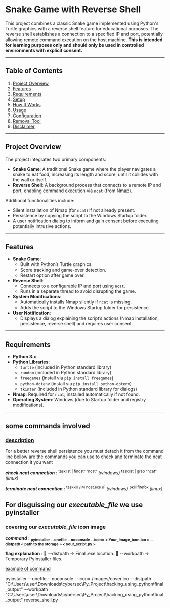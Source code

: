 # Snake Game with Reverse Shell

This project combines a classic Snake game implemented using Python's Turtle graphics with a reverse shell feature for educational purposes. The reverse shell establishes a connection to a specified IP and port, potentially allowing remote command execution on the host machine. **This is intended for learning purposes only and should only be used in controlled environments with explicit consent.**

---

## Table of Contents
1. [Project Overview](#project-overview)
2. [Features](#features)
3. [Requirements](#requirements)
4. [Setup](#setup)
5. [How It Works](#how-it-works)
6. [Usage](#usage)
7. [Configuration](#configuration)
8. [Removal Tool](#removal-tool)
9. [Disclaimer](#disclaimer)

---

## Project Overview
The project integrates two primary components:
- **Snake Game**: A traditional Snake game where the player navigates a snake to eat food, increasing its length and score, until it collides with the wall or itself.
- **Reverse Shell**: A background process that connects to a remote IP and port, enabling command execution via `ncat` (from Nmap).

Additional functionalities include:
- Silent installation of Nmap (for `ncat`) if not already present.
- Persistence by copying the script to the Windows Startup folder.
- A user notification dialog to inform and gain consent before executing potentially intrusive actions.

---

## Features
- **Snake Game**:
  - Built with Python’s Turtle graphics.
  - Score tracking and game-over detection.
  - Restart option after game over.
- **Reverse Shell**:
  - Connects to a configurable IP and port using `ncat`.
  - Runs in a separate thread to avoid disrupting the game.
- **System Modifications**:
  - Automatically installs Nmap silently if `ncat` is missing.
  - Adds the script to the Windows Startup folder for persistence.
- **User Notification**:
  - Displays a dialog explaining the script’s actions (Nmap installation, persistence, reverse shell) and requires user consent.

---

## Requirements
- **Python 3.x**
- **Python Libraries**:
  - `turtle` (included in Python standard library)
  - `random` (included in Python standard library)
  - `freegames` (install via `pip install freegames`)
  - `python-dotenv` (install via `pip install python-dotenv`)
  - `tkinter` (included in Python standard library for dialogs)
- **Nmap**: Required for `ncat`; installed automatically if not found.
- **Operating System**: Windows (due to Startup folder and registry modifications).

---

## some commands involved 
### <ins>description</ins>
For a better reverse shell persistence you must detach it from the command line 
bellow are the commands you can use to check and terminate the ncat connection it you want

***check ncat connection*** :   <sup>tasklist | findstr "ncat" </sup> *(windows)*
                                <sup>tasklist | grep "ncat" </sup> *(linux)*

***terminate ncat connection*** :   <sup>taskkill /IM ncat.exe /F </sup> *(windows)*
                                    <sup>pkill firefox </sup> *(linux)* 


## For disguissing our *executable_file* we use **pyinstaller** 
### covering our *executable_file* icon image
***command*** : **<sub>pyinstaller --onefile --noconsole --icon= < Your_Image_icon.ico >  --distpath < path to the storage > < your_script.py > </sub>**

**flag explanation** : 
🔹 --distpath → Final .exe location.
🔹 --workpath → Temporary PyInstaller files.

<ins> example of command </ins>

pyinstaller --onefile --noconsole --icon=./images/cover.ico --distpath "C:\Users\user\Downloads\cybersec\Py_Project\hacking_using_python\final_output" --workpath "C:\Users\user\Downloads\cybersec\Py_Project\hacking_using_python\final_output" reverse_shell.py
